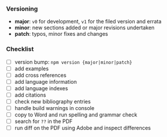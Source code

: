 ### Versioning
- **major**: `v0` for development, `v1` for the filed version and errata
- **minor**: new sections added or major revisions undertaken
- **patch**: typos, minor fixes and changes

### Checklist
- [ ] version bump: `npm version {major|minor|patch}`
- [ ] add examples
- [ ] add cross references
- [ ] add language information
- [ ] add language indexes
- [ ] add citations
- [ ] check new bibliography entries
- [ ] handle build warnings in console
- [ ] copy to Word and run spelling and grammar check
- [ ] search for `??` in the PDF
- [ ] run diff on the PDF using Adobe and inspect differences
